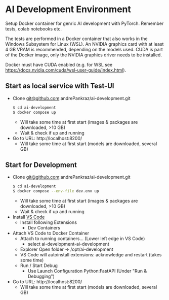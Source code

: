 <!---
This file was created by ]init[ AG 2023.
-->
# AI Development Environment

Setup Docker container for genric AI development with PyTorch. Remember tests, colab notebooks etc.

The tests are performed in a Docker container that also works in the Windows Subsystem for Linux (WSL).
An NVIDIA graphics card with at least 4 GB VRAM is recommended, depending on the models used.
CUDA is part of the Docker image, only the NVIDIA graphics driver needs to be installed.

Docker must have CUDA enabled (e.g. for WSL see https://docs.nvidia.com/cuda/wsl-user-guide/index.html).

## Start as local service with Test-UI

- Clone git@github.com:andrePankraz/ai-development.git
    ```bash
    $ cd ai-development
    $ docker compose up
    ```
  - Will take some time at first start (images & packages are downloaded, >10 GB)
  - Wait & check if up and running
- Go to URL: http://localhost:8200/
  - Will take some time at first start (models are downloaded, several GB)

## Start for Development

- Clone git@github.com:andrePankraz/ai-development.git
    ```bash
    $ cd ai-development
    $ docker compose --env-file dev.env up
    ```
  - Will take some time at first start (images & packages are downloaded, >10 GB)
  - Wait & check if up and running
- Install [VS Code](https://code.visualstudio.com/)
  - Install following Extensions
    - Dev Containers
- Attach VS Code to Docker Container
  - Attach to running containers... (Lower left edge in VS Code)
    - select ai-development-ai-development
  - Explorer Open folder -> /opt/ai-development
  - VS Code will autoinstall extensions: acknowledge and restart (takes some time)
  - Run / Start Debug
    - Use Launch Configuration Python:FastAPI (Under "Run & Debugging")
- Go to URL: http://localhost:8200/
  - Will take some time at first start (models are downloaded, several GB)
